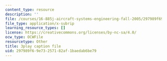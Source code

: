 ```yaml
---
content_type: resource
description: ''
file: /courses/16-885j-aircraft-systems-engineering-fall-2005/297989f69e73257182af1baedab6be79_FB0pyYTs2mw.srt
file_type: application/x-subrip
learning_resource_types: []
license: https://creativecommons.org/licenses/by-nc-sa/4.0/
ocw_type: OCWFile
resourcetype: Other
title: 3play caption file
uid: 297989f6-9e73-2571-82af-1baedab6be79
---
```

